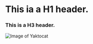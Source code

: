 # This ia a H1 header.

### This is a H3 header.


![Image of Yaktocat](https://octodex.github.com/images/yaktocat.png)

